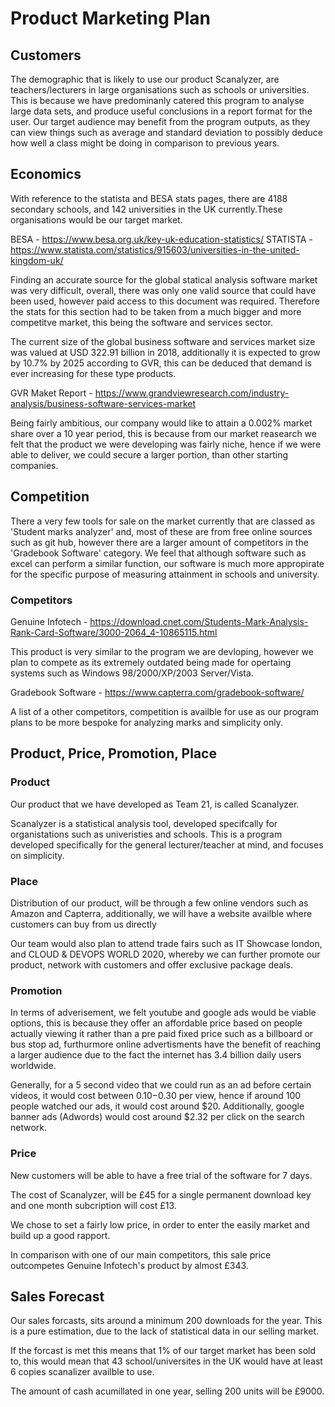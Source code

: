 # Product Marketing Plan


## Customers

The demographic that is likely to use our product Scanalyzer, are teachers/lecturers in large organisations such as schools or universities. 
This is because we have predominanly catered this program to analyse large data sets, and produce useful conclusions in a report format for the user.
Our target audience may benefit from the program outputs, as they can view things such as average and standard deviation to possibly deduce how well a class might be doing in
comparison to previous years.

## Economics

With reference to the statista and BESA stats pages, there are 4188 secondary schools, and 142 universities in the UK currently.These organisations 
would be our target market.

BESA - https://www.besa.org.uk/key-uk-education-statistics/
STATISTA - https://www.statista.com/statistics/915603/universities-in-the-united-kingdom-uk/

Finding an accurate source for the global statical analysis software market was very difficult, overall, there was only one valid source that could have been used, however paid
access to this document was required. Therefore the stats for this section had to be taken from a much bigger and more competitve market, this being the software and services 
sector.

The current size of the global business software and services market size was valued at USD 322.91 billion in 2018, additionally it is expected to grow by 10.7% by 2025 according
to GVR, this can be deduced that demand is ever increasing for these type products.

GVR Maket Report - https://www.grandviewresearch.com/industry-analysis/business-software-services-market

Being fairly ambitious, our company would like to attain a 0.002% market share over a 10 year period, this is because from our market reasearch we felt that the product we were
developing was fairly niche, hence if we were able to deliver, we could secure a larger portion, than other starting companies.


## Competition

There a very few tools for sale on the market currently that are classed as 'Student marks analyzer' and, most of these are from free online sources such as git hub,
however there are a larger amount of competitors in the 'Gradebook Software' category. We feel that although software such as excel can perform a similar function,
our software is much more appropirate for the specific purpose of measuring attainment in schools and university. 


### Competitors

Genuine Infotech - https://download.cnet.com/Students-Mark-Analysis-Rank-Card-Software/3000-2064_4-10865115.html

This product is very similar to the program we are devloping, however we plan to compete as its extremely outdated being made for opertaing systems such as
Windows 98/2000/XP/2003 Server/Vista.

Gradebook Software - https://www.capterra.com/gradebook-software/

A list of a other competitors, competition is availble for use as our program plans to be more bespoke for analyzing marks and simplicity only. 

## Product, Price, Promotion, Place

### Product

Our product that we have developed as Team 21, is called Scanalyzer.

Scanalyzer is a statistical analysis tool, developed specifcally for organistations such as univeristies and schools. This is a program developed
specifically for the general lecturer/teacher at mind, and focuses on simplicity. 

### Place

Distribution of our product, will be through a few online vendors such as Amazon and Capterra, additionally, we will have a website availble where customers can buy from us directly

Our team would also plan to attend trade fairs such as IT Showcase london, and CLOUD & DEVOPS WORLD 2020, whereby we can further promote our product, network with customers and
offer exclusive package deals.


### Promotion

In terms of adverisement, we felt youtube and google ads would be viable options, this is because they offer an affordable price based on people actually viewing it rather
than a pre paid fixed price such as a billboard or bus stop ad, furthurmore online advertisments have the benefit of reaching a larger audience due to the fact the internet
has 3.4 billion daily users worldwide.

Generally, for a 5 second video that we could run as an ad before certain videos, it would
cost between $0.10-$0.30 per view, hence if around 100 people watched our ads, it would cost around $20. Additionally, google banner ads (Adwords) would cost around $2.32 
per click on the search network.

### Price

New customers will be able to have a free trial of the software for 7 days.

The cost of Scanalyzer, will be £45 for a single permanent download key and  one month subcription will cost £13.

We chose to set a fairly low price, in order to enter the easily market and build up a good rapport.

In comparison with one of our main competitors, this sale price outcompetes Genuine Infotech's product by almost £343.


## Sales Forecast

Our sales forcasts, sits around a minimum 200 downloads for the year. This is a pure estimation, due to the lack of statistical data in our selling market.

If the forcast is met this means that 1% of our target market has been sold to, this would mean that 43 school/universites in the UK would have at least 6 copies scanalizer availble to use.

The amount of cash acumillated in one year, selling 200 units will be £9000.


